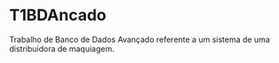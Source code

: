 # T1BDAncado
Trabalho de Banco de Dados Avançado referente a um sistema de uma distribuidora de maquiagem.
